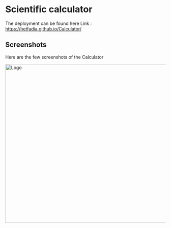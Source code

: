 # Scientific calculator

The deployment can be found here
Link : https://hetfadia.github.io/Calculator/

## Screenshots

Here are the few screenshots of the Calculator

<p>
  <img src="https://github.com/HETFADIA/Calculator/blob/main/img/cos.png" alt="Logo" width="1080" height="500">
</p>